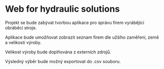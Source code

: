 # Web for hydraulic solutions

Projekt se bude zabývat tvorbou aplikace pro správu firem vyrábějící obráběcí stroje.

Aplikace bude umožňovat zobrazit seznam firem dle užšího zaměření, země a velikosti výroby.

Velikost výroby bude doplňována z externích zdrojů.

Výsledný výběr bude možný exportovat do .csv souboru.